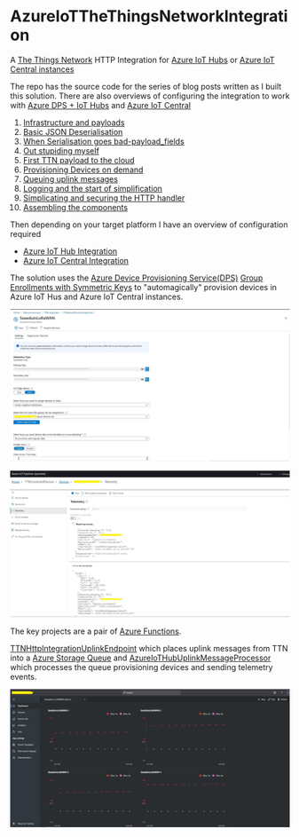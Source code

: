 # AzureIoTTheThingsNetworkIntegration
A [The Things Network](https://www.thethingsnetwork.org/) HTTP Integration for [Azure IoT Hubs](https://azure.microsoft.com/en-us/services/iot-hub?WT.mc_id=IoT-MVP-5001375) 
or [Azure IoT Central instances](https://docs.microsoft.com/en-us/azure/iot-central/core/overview-iot-central?WT.mc_id=IoT-MVP-5001375)

The repo has the source code for the series of blog posts written as I built this solution. There are also overviews of configuring the integration to work 
with [Azure DPS + IoT Hubs](http://blog.devmobile.co.nz/2020/09/16/the-things-network-http-azure-iot-hub-integration/) and [Azure IoT Central](http://blog.devmobile.co.nz/2020/09/17/the-things-network-http-azure-iot-central-integration/)

1. [Infrastructure and payloads](http://blog.devmobile.co.nz/2020/08/31/the-things-network-http-integration-part1/)
2. [Basic JSON Deserialisation](http://blog.devmobile.co.nz/2020/09/01/the-things-network-http-integration-part2/)
3. [When Serialisation goes bad-payload_fields](http://blog.devmobile.co.nz/2020/09/02/the-things-network-http-integration-part3/)
4. [Out stupiding myself](http://blog.devmobile.co.nz/2020/09/03/the-things-network-http-integration-part4/)
5. [First TTN payload to the cloud](http://blog.devmobile.co.nz/2020/09/04/the-things-network-http-integration-part5/)
6. [Provisioning Devices on demand](http://blog.devmobile.co.nz/2020/09/05/the-things-network-http-integration-part6/)
7. [Queuing uplink messages](http://blog.devmobile.co.nz/2020/09/09/the-things-network-http-integration-part7/)
8. [Logging and the start of simplification](http://blog.devmobile.co.nz/2020/09/10/the-things-network-http-integration-part8/)
9. [Simplicating and securing the HTTP handler](http://blog.devmobile.co.nz/2020/09/11/the-things-network-http-integration-part9/)
10. [Assembling the components](http://blog.devmobile.co.nz/2020/09/15/the-things-network-http-integration-part10/)

Then depending on your target platform I have an overview of configuration required
* [Azure IoT Hub Integration](http://blog.devmobile.co.nz/2020/09/16/the-things-network-http-azure-iot-hub-integration/)
* [Azure IoT Central Integration](http://blog.devmobile.co.nz/2020/09/17/the-things-network-http-azure-iot-central-integration/)

The solution uses the [Azure Device Provisioning Service(DPS)](https://docs.microsoft.com/en-us/azure/iot-dps/about-iot-dps?WT.mc_id=IoT-MVP-5001375) [Group Enrollments with Symmetric Keys](https://docs.microsoft.com/en-us/azure/iot-dps/concepts-symmetric-key-attestation?WT.mc_id=IoT-MVP-5001375) to "automagically" provision devices in Azure IoT Hus and Azure IoT Central instances.

![Azure Device Provisiong Service](DPSGroupEnrollmentKeys.JPG)

![Azure Storage Explorer](DPSAzureIoTHubData.JPG)

The key projects are a pair of [Azure Functions](https://docs.microsoft.com/en-us/azure/azure-functions/functions-overview). 

[TTNHttpIntegrationUplinkEndpoint](https://github.com/KiwiBryn/AzureIoTTheThingsNetworkIntegration/tree/master/TTNHttpIntegrationUplinkEndpoint) which places uplink messages from TTN into a [Azure Storage Queue](https://docs.microsoft.com/en-us/azure/storage/queues/storage-queues-introduction?WT.mc_id=IoT-MVP-5001375) and [AzureIoTHubUplinkMessageProcessor](https://github.com/KiwiBryn/AzureIoTTheThingsNetworkIntegration/tree/master/AzureIoTHubUplinkMessageProcessor) which processes the queue provisioning devices and sending telemetry events. 

![Azure IoT Central Dashboard](AzureIoTCentralDashboard.JPG)
